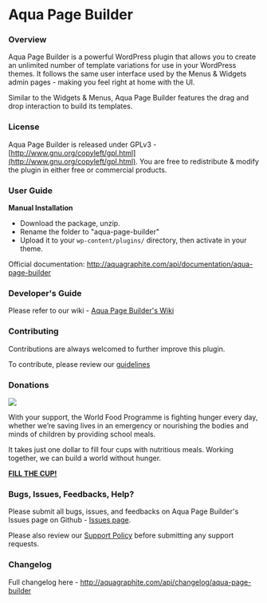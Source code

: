 # Aqua Page Builder

### Overview

Aqua Page Builder is a powerful WordPress plugin that allows you to create an unlimited number of template variations for use in your WordPress themes. 
It follows the same user interface used by the Menus & Widgets admin pages - making you feel right at home with the UI.

Similar to the Widgets & Menus, Aqua Page Builder features the drag and drop interaction to build its templates.

### License

Aqua Page Builder is released under GPLv3 - [http://www.gnu.org/copyleft/gpl.html](http://www.gnu.org/copyleft/gpl.html). You are free to redistribute & modify the plugin in either free or commercial products.

### User Guide

**Manual Installation**

* Download the package, unzip.
* Rename the folder to "aqua-page-builder"
* Upload it to your `wp-content/plugins/` directory, then activate in your theme.

Official documentation: http://aquagraphite.com/api/documentation/aqua-page-builder

### Developer's Guide

Please refer to our wiki - [Aqua Page Builder's Wiki](https://github.com/sy4mil/Aqua-Page-Builder/wiki)

### Contributing

Contributions are always welcomed to further improve this plugin.

To contribute, please review our [guidelines](https://github.com/syamilmj/Aqua-Page-Builder/blob/master/contribute.md)

### Donations

<a href="https://www.wfp.org/donate/fillthecup?icn=homepage-donate-cup&ici=small-button-link"><img src="https://www.wfp.org/sites/default/files/640x300_donation-form.jpg"/></a>

With your support, the World Food Programme is fighting hunger every day, whether we’re saving lives in an emergency or nourishing the bodies and minds of children by providing school meals.
 
It takes just one dollar to fill four cups with nutritious meals. Working together, we can build a world without hunger.

**<a href="https://www.wfp.org/donate/fillthecup?icn=homepage-donate-cup&ici=small-button-link">FILL THE CUP!</a>**

### Bugs, Issues, Feedbacks, Help?

Please submit all bugs, issues, and feedbacks on Aqua Page Builder's Issues page on Github - [Issues page](https://github.com/sy4mil/Aqua-Page-Builder/issues).

Please also review our [Support Policy](https://github.com/syamilmj/Aqua-Page-Builder/wiki/Support-Policy) before submitting any support requests.

### Changelog

Full changelog here - http://aquagraphite.com/api/changelog/aqua-page-builder
